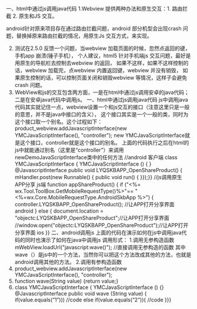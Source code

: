 一、html中通过js调用java代码
1.Webview 提供两种办法和原生交互：1. 路由拦截 2. 原生和JS 交互。

android针对原来项目存在通过路由拦截问题，android 部分机型会出现crash 问题，替换掉原来路由拦截的情况，用原生Js 交互方式，来实现。

2.  测试在2.5.0 反馈一个问题，当webview 加载页面的时候，忽然点返回的键，手机app 崩溃(锤子手机），
个人建议，html5 针对手机端js 交互问题，最好是用原生的导航栏去控制去webview 的返回，
如果不这样，如果不这样控制的话，webview 加载完，点webview 内置返回键，webview 并没有销毁，
如果原生控制的话，可以控制页面关闭和销毁webview 等情况，这样子会避免crash 问题。
3.  WebView和js的交互包含两方面，一是在html中通过js调用安卓的java代码；二是在安卓java代码中调用js。
一、html中通过js调用java代码
js中调用java代码其实就记住一点，webview设置一个和js交互的接口（注意这里只是一般的意思，并不是java中接口的含义），
这个接口其实是一个一般的类，同时为这个接口取一个别名。这个过程如下：
product_webview.addJavascriptInterface(new YMCJavaScriptInterface(), "controller");
new  YMCJavaScriptInterface就是这个接口，controller就是这个接口的别名。
上面的代码执行之后在html的js中就能通过别名（这里是“controller”）来调用newDemoJavaScriptInterface类中的任何方法
 //android 客户端
class YMCJavaScriptInterface {
            YMCJavaScriptInterface () {
            }
            @JavascriptInterface
            public void LYQSKBAPP_OpenShareProduct() {
                   mHandler.post(new Runnable() {
                          public void run() {
                          }});}}
//js调用原生APP分享      js端
function appShareProduct() {
if ("<%= wx.Tool.ToolBox.GetMobileRequestType()%>"== "<%=wx.Core.MobileRequestType.AndroidSkbApp %>") {
     controller.LYQSKBAPP_OpenShareProduct(); //让APP打开分享界面     android 
}
else {
document.location = "objectc:LYQSKBAPP_OpenShareProduct";//让APP打开分享界面 //window.open("objectc:LYQSKBAPP_OpenShareProduct");//让APP打开分享界面      ios
}}
二、android调用js
上面的代码在演示如何在js中调用java代码的同时也演示了如何在java中调用js
调用形式：
1.调用无参构造函数
mWebView.loadUrl("javascript:wave()");   //直接调用无参构造的函数
其中wave（）是js中的一个方法，当然你可以把这个方法改成其他的方法，也就是android调用其他的方法。
2.调用有参构造函数
1. product_webview.addJavascriptInterface(new YMCJavaScriptInterface(), "controller");
2. function wave(String value) {return value;}
3. class YMCJavaScriptInterface {
   YMCJavaScriptInterface () {}
   @JavascriptInterface
   public void wave (String value) { if(value.equals(“1”))) //code
   else if(value.equals(“2”)){ //code
}}}

